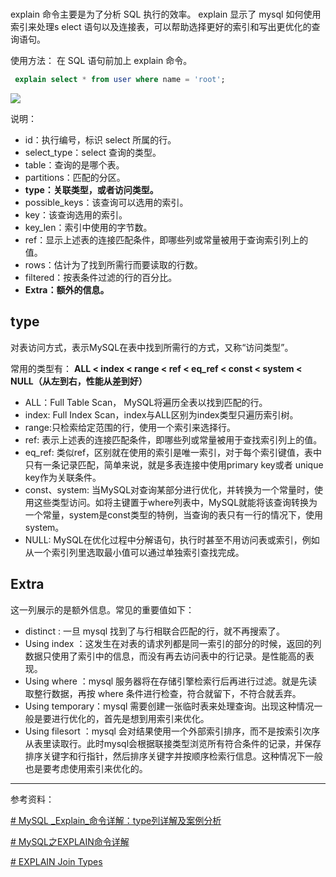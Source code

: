 
​	
explain 命令主要是为了分析 SQL 执行的效率。 explain 显示了 mysql 如何使用索引来处理s elect 语句以及连接表，可以帮助选择更好的索引和写出更优化的查询语句。

使用方法： 在 SQL 语句前加上 explain  命令。 

```sql
 explain select * from user where name = 'root';
```

![](./assets/mysql_2022-10-18_16-46-46.png)

说明：
-  id：执行编号，标识 select 所属的行。
-   select_type：select 查询的类型。
-   table：查询的是哪个表。
-   partitions：匹配的分区。
-   **type：关联类型，或者访问类型。**
-   possible_keys：该查询可以选用的索引。
-   key：该查询选用的索引。
-   key_len：索引中使用的字节数。
-   ref：显示上述表的连接匹配条件，即哪些列或常量被用于查询索引列上的值。
-   rows：估计为了找到所需行而要读取的行数。
-   filtered：按表条件过滤的行的百分比。
-   **Extra：额外的信息。**

## type

对表访问方式，表示MySQL在表中找到所需行的方式，又称“访问类型”。

常用的类型有： **ALL < index < range < ref < eq_ref < const < system < NULL（从左到右，性能从差到好）**

- ALL：Full Table Scan， MySQL将遍历全表以找到匹配的行。
- index: Full Index Scan，index与ALL区别为index类型只遍历索引树。
- range:只检索给定范围的行，使用一个索引来选择行。
- ref: 表示上述表的连接匹配条件，即哪些列或常量被用于查找索引列上的值。
- eq_ref: 类似ref，区别就在使用的索引是唯一索引，对于每个索引键值，表中只有一条记录匹配，简单来说，就是多表连接中使用primary key或者 unique key作为关联条件。
- const、system: 当MySQL对查询某部分进行优化，并转换为一个常量时，使用这些类型访问。如将主键置于where列表中，MySQL就能将该查询转换为一个常量，system是const类型的特例，当查询的表只有一行的情况下，使用system。
- NULL: MySQL在优化过程中分解语句，执行时甚至不用访问表或索引，例如从一个索引列里选取最小值可以通过单独索引查找完成。


##  Extra

这一列展示的是额外信息。常见的重要值如下：

- distinct : 一旦 mysql 找到了与行相联合匹配的行，就不再搜索了。
- Using index ：这发生在对表的请求列都是同一索引的部分的时候，返回的列数据只使用了索引中的信息，而没有再去访问表中的行记录。是性能高的表现。
- Using where ：mysql 服务器将在存储引擎检索行后再进行过滤。就是先读取整行数据，再按 where 条件进行检查，符合就留下，不符合就丢弃。
- Using temporary：mysql 需要创建一张临时表来处理查询。出现这种情况一般是要进行优化的，首先是想到用索引来优化。
- Using filesort ：mysql 会对结果使用一个外部索引排序，而不是按索引次序从表里读取行。此时mysql会根据联接类型浏览所有符合条件的记录，并保存排序关键字和行指针，然后排序关键字并按顺序检索行信息。这种情况下一般也是要考虑使用索引来优化的。

---
参考资料：

[# MySQL _Explain_命令详解：type列详解及案例分析](https://zhuanlan.zhihu.com/p/358920539)

[# MySQL之EXPLAIN命令详解](https://zhuanlan.zhihu.com/p/381852677)

[# EXPLAIN Join Types](https://dev.mysql.com/doc/refman/5.7/en/explain-output.html#explain-join-types)

​	